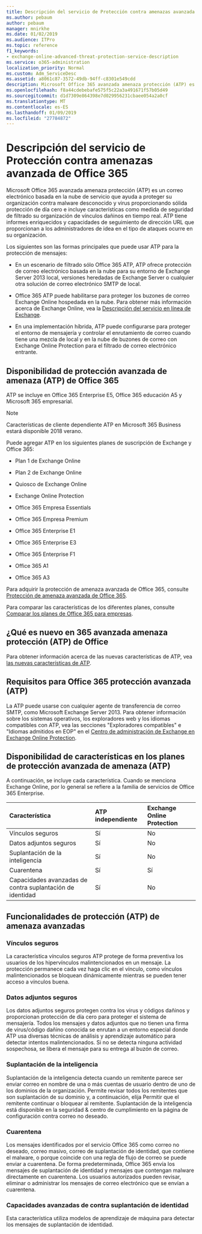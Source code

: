```yaml
---
title: Descripción del servicio de Protección contra amenazas avanzada de Office 365
ms.author: pebaum
author: pebaum
manager: mnirkhe
ms.date: 01/02/2019
ms.audience: ITPro
ms.topic: reference
f1_keywords:
- exchange-online-advanced-threat-protection-service-description
ms.service: o365-administration
localization_priority: Normal
ms.custom: Adm_ServiceDesc
ms.assetid: a8061c87-3572-49db-94ff-c8301e549cdd
description: Microsoft Office 365 avanzada amenaza protección (ATP) es un correo electrónico basada en la nube de servicio que ayuda a proteger su organización contra malware desconocido y virus proporcionando sólida protección de día cero e incluye características como medida de seguridad de filtrado su organización de vínculos dañinos en tiempo real. ATP tiene informes enriquecidos y capacidades de seguimiento de dirección URL que proporcionan a los administradores de idea en el tipo de ataques ocurre en su organización.
ms.openlocfilehash: f8a44cdebebafe575f5c22a3a491671f57b05d49
ms.sourcegitcommit: d1d7309e864398e7d029956231cbaee054a2a0cf
ms.translationtype: MT
ms.contentlocale: es-ES
ms.lasthandoff: 01/09/2019
ms.locfileid: "27784872"
---
```

# <a name="office-365-advanced-threat-protection-service-description"></a>Descripción del servicio de Protección contra amenazas avanzada de Office 365

Microsoft Office 365 avanzada amenaza protección (ATP) es un correo electrónico basada en la nube de servicio que ayuda a proteger su organización contra malware desconocido y virus proporcionando sólida protección de día cero e incluye características como medida de seguridad de filtrado su organización de vínculos dañinos en tiempo real. ATP tiene informes enriquecidos y capacidades de seguimiento de dirección URL que proporcionan a los administradores de idea en el tipo de ataques ocurre en su organización.
  
Los siguientes son las formas principales que puede usar ATP para la protección de mensajes:
  
- En un escenario de filtrado sólo Office 365 ATP, ATP ofrece protección de correo electrónico basada en la nube para su entorno de Exchange Server 2013 local, versiones heredadas de Exchange Server o cualquier otra solución de correo electrónico SMTP de local.
    
- Office 365 ATP puede habilitarse para proteger los buzones de correo Exchange Online hospedada en la nube. Para obtener más información acerca de Exchange Online, vea la [Descripción del servicio en línea de Exchange](exchange-online-service-description/exchange-online-service-description.md).
    
- En una implementación híbrida, ATP puede configurarse para proteger el entorno de mensajería y controlar el enrutamiento de correo cuando tiene una mezcla de local y en la nube de buzones de correo con Exchange Online Protection para el filtrado de correo electrónico entrante.
    
## <a name="office-365-advanced-threat-protection-atp-availability"></a>Disponibilidad de protección avanzada de amenaza (ATP) de Office 365

ATP se incluye en Office 365 Enterprise E5, Office 365 educación A5 y Microsoft 365 empresarial. 
  
> [!NOTE]
> Características de cliente dependiente ATP en Microsoft 365 Business estará disponible 2018 verano. 
  
Puede agregar ATP en los siguientes planes de suscripción de Exchange y Office 365: 
  
- Plan 1 de Exchange Online
    
- Plan 2 de Exchange Online
    
- Quiosco de Exchange Online
    
- Exchange Online Protection
    
- Office 365 Empresa Essentials
    
- Office 365 Empresa Premium
    
- Office 365 Enterprise E1
    
- Office 365 Enterprise E3
    
- Office 365 Enterprise F1
    
- Office 365 A1
    
- Office 365 A3
    
Para adquirir la protección de amenaza avanzada de Office 365, consulte [Protección de amenaza avanzada de Office 365](https://go.microsoft.com/fwlink/p/?LinkId=294201).
  
Para comparar las características de los diferentes planes, consulte [Comparar los planes de Office 365 para empresas](http://go.microsoft.com/fwlink/?LinkID=799177&amp;clcid=0x409).
  
## <a name="whats-new-in-office-365-advanced-threat-protection-atp"></a>¿Qué es nuevo en 365 avanzada amenaza protección (ATP) de Office

Para obtener información acerca de las nuevas características de ATP, vea [las nuevas características de ATP](https://docs.microsoft.com/office365/securitycompliance/office-365-atp#new-features-are-continually-being-added-to-atp).
  
## <a name="requirements-for-office-365-advanced-threat-protection-atp"></a>Requisitos para Office 365 protección avanzada (ATP)

La ATP puede usarse con cualquier agente de transferencia de correo SMTP, como Microsoft Exchange Server 2013. Para obtener información sobre los sistemas operativos, los exploradores web y los idiomas compatibles con ATP, vea las secciones "Exploradores compatibles" e "Idiomas admitidos en EOP" en el [Centro de administración de Exchange en Exchange Online Protection](https://go.microsoft.com/fwlink/p/?LinkId=282381).
  
## <a name="feature-availability-across-advanced-threat-protection-atp-plans"></a>Disponibilidad de características en los planes de protección avanzada de amenaza (ATP)

A continuación, se incluye cada característica. Cuando se menciona Exchange Online, por lo general se refiere a la familia de servicios de Office 365 Enterprise.
  
|**Característica**|**ATP independiente**|**Exchange Online Protection**|
|:-----|:-----|:-----|
|Vínculos seguros  <br/> |Sí  <br/> |No  <br/> |
|Datos adjuntos seguros  <br/> |Sí  <br/> |No  <br/> |
|Suplantación de la inteligencia  <br/> |Sí  <br/> |No  <br/> |
|Cuarentena  <br/> |Sí  <br/> |Sí  <br/> |
|Capacidades avanzadas de contra suplantación de identidad  <br/> |Sí  <br/> |No  <br/> |
   
## <a name="advanced-threat-protection-atp-capabilities"></a>Funcionalidades de protección (ATP) de amenaza avanzadas

### <a name="safe-links"></a>Vínculos seguros

La característica vínculos seguros ATP protege de forma preventiva los usuarios de los hipervínculos malintencionados en un mensaje. La protección permanece cada vez haga clic en el vínculo, como vínculos malintencionados se bloquean dinámicamente mientras se pueden tener acceso a vínculos buena.
  
### <a name="safe-attachments"></a>Datos adjuntos seguros

Los datos adjuntos seguros protegen contra los virus y códigos dañinos y proporcionan protección de día cero para proteger el sistema de mensajería. Todos los mensajes y datos adjuntos que no tienen una firma de virus/código dañino conocida se enrutan a un entorno especial donde ATP usa diversas técnicas de análisis y aprendizaje automático para detectar intentos malintencionados. Si no se detecta ninguna actividad sospechosa, se libera el mensaje para su entrega al buzón de correo. 
  
### <a name="spoof-intelligence"></a>Suplantación de la inteligencia

Suplantación de la inteligencia detecta cuando un remitente parece ser enviar correo en nombre de una o más cuentas de usuario dentro de uno de los dominios de la organización. Permite revisar todos los remitentes que son suplantación de su dominio y, a continuación, elija Permitir que el remitente continuar o bloquear al remitente. Suplantación de la inteligencia está disponible en la seguridad &amp; centro de cumplimiento en la página de configuración contra correo no deseado.
  
### <a name="quarantine"></a>Cuarentena

Los mensajes identificados por el servicio Office 365 como correo no deseado, correo masivo, correo de suplantación de identidad, que contiene el malware, o porque coincide con una regla de flujo de correo se puede enviar a cuarentena. De forma predeterminada, Office 365 envía los mensajes de suplantación de identidad y mensajes que contengan malware directamente en cuarentena. Los usuarios autorizados pueden revisar, eliminar o administrar los mensajes de correo electrónico que se envían a cuarentena.
  
### <a name="advanced-anti-phishing-capabilities"></a>Capacidades avanzadas de contra suplantación de identidad

Esta característica utiliza modelos de aprendizaje de máquina para detectar los mensajes de suplantación de identidad. 
  
